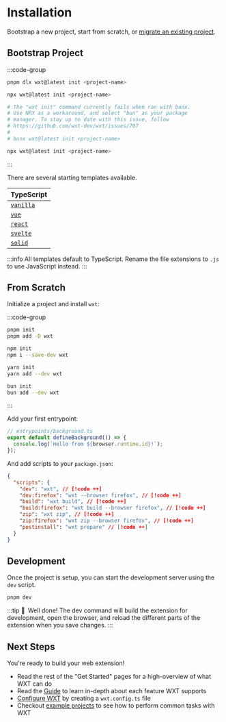 # Installation

Bootstrap a new project, start from scratch, or [migrate an existing project](/get-started/migrate-to-wxt).

## Bootstrap Project

:::code-group

```sh [pnpm]
pnpm dlx wxt@latest init <project-name>
```

```sh [npm]
npx wxt@latest init <project-name>
```

```sh [bun]
# The "wxt init" command currently fails when ran with bunx.
# Use NPX as a workaround, and select "bun" as your package
# manager. To stay up to date with this issue, follow
# https://github.com/wxt-dev/wxt/issues/707
#
# bunx wxt@latest init <project-name>

npx wxt@latest init <project-name>
```

:::

There are several starting templates available.

| TypeScript                                                                                                                                              |
| ------------------------------------------------------------------------------------------------------------------------------------------------------- |
| <Icon name="TypeScript" /> [`vanilla`](https://github.com/wxt-dev/wxt/tree/main/templates/vanilla)                                                      |
| <Icon name="Vue" /> [`vue`](https://github.com/wxt-dev/wxt/tree/main/templates/vue)                                                                     |
| <Icon name="React" /> [`react`](https://github.com/wxt-dev/wxt/tree/main/templates/react)                                                               |
| <Icon name="Svelte" /> [`svelte`](https://github.com/wxt-dev/wxt/tree/main/templates/svelte)                                                            |
| <Icon name="Solid" icon="https://www.solidjs.com/img/favicons/favicon-32x32.png" /> [`solid`](https://github.com/wxt-dev/wxt/tree/main/templates/solid) |

:::info
All templates default to TypeScript. Rename the file extensions to `.js` to use JavaScript instead.
:::

## From Scratch

Initialize a project and install `wxt`:

:::code-group

```sh [pnpm]
pnpm init
pnpm add -D wxt
```

```sh [npm]
npm init
npm i --save-dev wxt
```

```sh [yarn]
yarn init
yarn add --dev wxt
```

```sh [bun]
bun init
bun add --dev wxt
```

:::

Add your first entrypoint:

```ts
// entrypoints/background.ts
export default defineBackground(() => {
  console.log(`Hello from ${browser.runtime.id}!`);
});
```

And add scripts to your `package.json`:

```json
{
  "scripts": {
    "dev": "wxt", // [!code ++]
    "dev:firefox": "wxt --browser firefox", // [!code ++]
    "build": "wxt build", // [!code ++]
    "build:firefox": "wxt build --browser firefox", // [!code ++]
    "zip": "wxt zip", // [!code ++]
    "zip:firefox": "wxt zip --browser firefox", // [!code ++]
    "postinstall": "wxt prepare" // [!code ++]
  }
}
```

## Development

Once the project is setup, you can start the development server using the `dev` script.

```sh
pnpm dev
```

:::tip 🎉&ensp;Well done!
The dev command will build the extension for development, open the browser, and reload the different parts of the extension when you save changes.
:::

## Next Steps

You're ready to build your web extension!

- Read the rest of the "Get Started" pages for a high-overview of what WXT can do
- Read the [Guide](/guide/key-concepts/manifest) to learn in-depth about each feature WXT supports
- [Configure WXT](./configuration) by creating a `wxt.config.ts` file
- Checkout [example projects](https://github.com/wxt-dev/wxt-examples) to see how to perform common tasks with WXT
